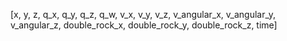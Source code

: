 [x, y, z, q_x, q_y, q_z, q_w, v_x, v_y, v_z, v_angular_x, v_angular_y, v_angular_z, double_rock_x, double_rock_y, double_rock_z, time]
